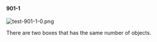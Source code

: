 #### 901-1
![test-901-1-0.png](https://github.com/lil-lab/nlvr/raw/master/nlvr/test/images/4/test-901-1-0.png "test-901-1-0.png")

There are two boxes that has the same number of objects.